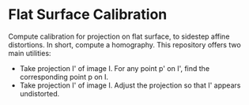 # Flat Surface Calibration
Compute calibration for projection on flat surface, to sidestep affine
distortions. In short, compute a homography. This repository offers
two main utilities:
- Take projection I' of image I. For any point p' on I', find the
 corresponding point p on I.
- Take projection I' of image I. Adjust the projection so that I'
 appears undistorted.

